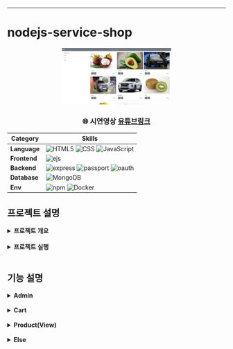 - - -
# nodejs-service-shop
<div align="center">
    <img  style="width: 50%" src="../wiki-images/nodejs-service-shop/메인 이미지1.png">
      <h3>
      🌐 시연영상
        <a href="https://www.youtube.com/watch?v=VNUQ4d3GX4Q">유튜브링크</a>
      </h3>

| **Category** |**Skills**| 
|-------------|---------|
|**Language**| ![HTML5](https://img.shields.io/badge/html-E34F26?style=for-the-badge&logo=html5&logoColor=white) ![CSS](https://img.shields.io/badge/css-1572B6?style=for-the-badge&logo=css3&logoColor=white) ![JavaScript](https://img.shields.io/badge/javascript-F7DF1E?style=for-the-badge&logo=javascript&logoColor=white) |
|**Frontend**| ![ejs](https://img.shields.io/badge/ejs-B4CA65.svg?&style=for-the-badge&logo=ejs&logoColor=white) 
|**Backend**| ![express](https://img.shields.io/badge/express-000000?style=for-the-badge&logo=express&logoColor=white) ![passport](https://img.shields.io/badge/passport-34E27A?style=for-the-badge&logo=passport&logoColor=white) ![oauth](https://img.shields.io/badge/oauth-4285F4?style=for-the-badge&logo=google&logoColor=white)|
| **Database**| ![MongoDB](https://img.shields.io/badge/mongodb-47A248?style=for-the-badge&logo=mongodb&logoColor=white)|
| **Env**|![npm](https://img.shields.io/badge/npm-D24939?style=for-the-badge&logo=npm&logoColor=white) ![Docker](https://img.shields.io/badge/docker-2496ED?style=for-the-badge&logo=docker&logoColor=white) 

</div>

## 프로젝트 설명
<details>
	<summary><b> 프로젝트 개요</b></summary>
    <ul>
        <li>NodeJS로 쇼핑몰의 기본 기능 구현, admin 페이지 구현
        </li>
        <li>Passport(local, google), cookie-session 인증
        </li>
        <li>상품 불러오기, 생성, 수정, 삭제 / 카테고리 불러오기, 생성, 삭제
        </li>
        <li>파일 업로드 + dropzone을 이용한 세부 이미지 생성 / 장바구니 불러오기, 추가, 수정, 초기화, PG결제(테스트)
        </li>
    </ul>
</details>

<br>

<details>
	<summary><b> 프로젝트 실행</b></summary>

```bash
# Prerequisites: npm, node, mongodb(docker), Google Oauth Client
# execution
docker-compose up -d
git clone https://github.com/mpqm/nodejs-service-shop.git
npm install
npm start
```

</details>

<br>

## 기능 설명
<details>
	<summary><b> Admin</b></summary>
    <ul>
        <li>인증 미들웨어를 통해 유저 데이터의 admin필드가 1인경우에 관리자 페이지에 접근 가능
        </li>
        <li>카테고리 생성 및 삭제, 카테고리별 상품 페이지 조회 가능
        </li>
        <li>상품 생성, 수정, 삭제, 이미지 업로드로 대표이미지 생성 및 드랍존스크립트로 크기 조절된 세부 이미지 생성
        </li>
    </ul>
</details>
<br>
<details>
	<summary><b> Cart </b></summary>
    <ul>
        <li>장바구니 불러오기, 추가, 수정, 초기화
        </li>
        <li>장바구니에서 수량 증가, 감소, 삭제를 쿼리($action)를 통해 업데이트
        </li>
        <li>클라이언트에서 PG결제 로직 처리(임시)
        </li>
    </ul>
</details>
<br>
<details>
	<summary><b> Product(View) </b></summary>
    <ul>
        <li>전체 조회 및 카테고리별 상품 렌더링(대표이미지, 가격, 장바구니 추가, 자세히)
        </li>
        <li>상품에 대한 자세한 정보 확인 페이지 렌더링(상품의 전체 필드 정보)
        </li>
    </ul>
</details>
<br>
<details>
	<summary><b> Else </b></summary>
    <ul>
        <li> dropzone 스크립트를 이용해 상품 세부 이미지들 생성
        </li>
        <li>Passport.isAuthenticated()를 이용한 미들웨어로 관리자, 리소스, 라우팅 비인가 접근 보호
        </li>
        <li>미들웨어로 페이지 이동시 오류, 성공 메시지를 보이기 위해 flash 사용 및 res.locals 객체에 user, cart 정보 저장
        </li>
    </ul>
</details>
